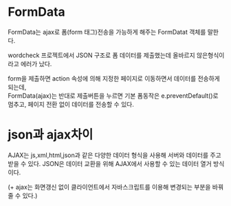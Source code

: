# FormData

FormData는 ajax로 폼(form 태그)전송을 가능하게 해주는 FormDatat 객체를 말한다.

wordcheck 프로젝트에서 JSON 구조로 폼 데이터를 제출했는데 올바르지 않은형식이라고 에러가 났다.

form을 제출하면 action 속성에 의해 지정한 페이지로 이동하면서 데이터를 전송하게 되는데,  
FormData(ajax)는 반대로 제출버튼을 누르면 기본 폼동작은 e.preventDefault()로 멈추고, 페이지 전환 없이 데이터를 전송할 수 있다.

# json과 ajax차이

AJAX는 js,xml,html,json과 같은 다양한 데이터 형식을 사용해 서버와 데이터를 주고받을 수 있다.
JSON은 데이터 교환을 위해 AJAX에서 사용할 수 있는 데이터 열거 방식이다.

(+ ajax는 화면갱신 없이 클라이언트에서 자바스크립트를 이용해 변경되는 부분을 바꿔줄 수 있다.)
